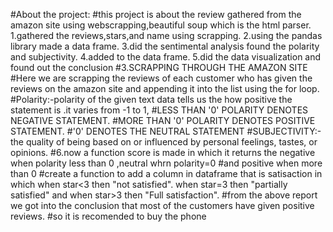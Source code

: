 #About the project:
#this project is about the review gathered from the amazon site using webscrapping,beautiful soup which is the html parser. 1.gathered the reviews,stars,and name using scrapping. 2.using the pandas library made a data frame. 3.did the sentimental analysis found the polarity and subjectivity. 4.added to the data frame. 5.did the data visualization and found out the conclusion
#3.SCRAPPING THROUGH THE AMAZON SITE
#Here we are scrapping the reviews of each customer who has given the reviews on the amazon site and appending it into the list using the for loop.
#Polarity:-polarity of the given text data tells us the how positive the statement is .it varies from -1 to 1,
#LESS THAN '0' POLARITY DENOTES NEGATIVE STATEMENT.
#MORE THAN '0' POLARITY DENOTES POSITIVE STATEMENT.
#'0' DENOTES THE NEUTRAL STATEMENT
#SUBJECTIVITY:- the quality of being based on or influenced by personal feelings, tastes, or opinions.
#6.now a function score is made in which it returns the negative when polarity less than 0 ,neutral whrn polarity=0
#and positive when more than 0
#create a function to add a column in dataframe that is satisaction in which when star<3 then "not satisfied". when star=3 then "partially satisfied" and when star>3 then "Full satisfaction".
#from the above report we got into the conclusion that most of the customers have given positive reviews.
#so it is recomended to buy the phone
